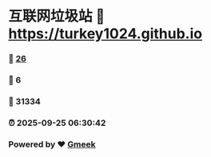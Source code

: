 # 互联网垃圾站 :link: https://turkey1024.github.io 
### :page_facing_up: [26](https://turkey1024.github.io/tag.html) 
### :speech_balloon: 6 
### :hibiscus: 31334 
### :alarm_clock: 2025-09-25 06:30:42 
### Powered by :heart: [Gmeek](https://github.com/Meekdai/Gmeek)
